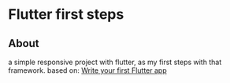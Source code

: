 # Flutter first steps

## About 

a simple responsive project with flutter, as my first steps with that framework. based on:  [Write your first Flutter app](https://docs.flutter.dev/get-started/codelab)